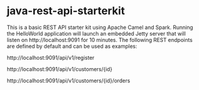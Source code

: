 # java-rest-api-starterkit

This is a basic REST API starter kit using Apache Camel and Spark. Running the HelloWorld application will launch an embedded Jetty server that will listen on http://localhost:9091 for 10 minutes. The following REST endpoints are defined by default and can be used as examples:

http://localhost:9091/api/v1/register

http://localhost:9091/api/v1/customers/{id}

http://localhost:9091/api/v1/customers/{id}/orders


